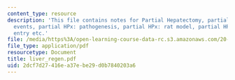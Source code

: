 ```yaml
---
content_type: resource
description: 'This file contains notes for Partial Hepatectomy, partial HPx: cellular
  events, partial HPx: pathogenesis, partial HPx: rat model, partial HPx: cell cycle
  entry etc.'
file: /media/https%3A/open-learning-course-data-rc.s3.amazonaws.com/20-450-molecular-and-cellular-pathophysiology-be-450-spring-2005/2dcf7d27416ea37ebe29d0b7840203a6_liver_regen.pdf
file_type: application/pdf
resourcetype: Document
title: liver_regen.pdf
uid: 2dcf7d27-416e-a37e-be29-d0b7840203a6
---
```

